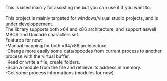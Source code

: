 This is used mainly for assisting me but you can use it if you want to.
<br>
<br>
This project is mainly targeted for windows/visual studio projects, and is under developpement.
<br>The library supports both x64 and x86 architecture, and support aswell MBCS and Unicode characters set.
<br>Features for now:
<br>-Manual mapping for both x64/x86 architecture.
<br>-Change more easily some data/opcodes from current process to another process with the virtual buffer.
<br>-Read or write a file, create folders.
<br>-Scan a module from the file and retrieve its address in memory.
<br>-Get some process informations (modules for now).
